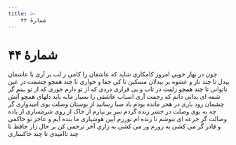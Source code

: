 ```yaml
---
title: >-
    شمارهٔ ۴۴
---
```

# شمارهٔ ۴۴

چون در بهار خوبی امروز کامکاری
شاید که عاشقان را کامی ز لب بر آری
با عاشقان بیدل تا چند ناز و عشوه
بر بیدلان مسکین تا کی جفا و خواری
تا چند همچو چشمت در عین ناتوانی
تا چند همچو زلفت در تاب و بی قراری
دردی که از تو دارم جوری که از تو بینم
گر شمه ای بدانی دانم که رحمت آری
اسباب عاشقی را بسیار مایه باید
دلهای همچو آتش چشمان رود باری
در هجر مانده بودم باد صبا رسانید
از بوستان وصلت بوی امیدواری
گر چه به بوی وصلت در حشر زنده گردم
سر بر نیارم از خاک از روی شرمساری
از باده وصالت گر جرعه ای بنوشم
تا زنده ام نورزم آیین هوشیاری
ما بنده ایم و عاجز تو حاکمی و قادر
گر می کشی به زورم ور می کشی به زاری
آخر ترحمی کن بر حال زار حافظ
تا چند ناامیدی تا چند خاکساری
